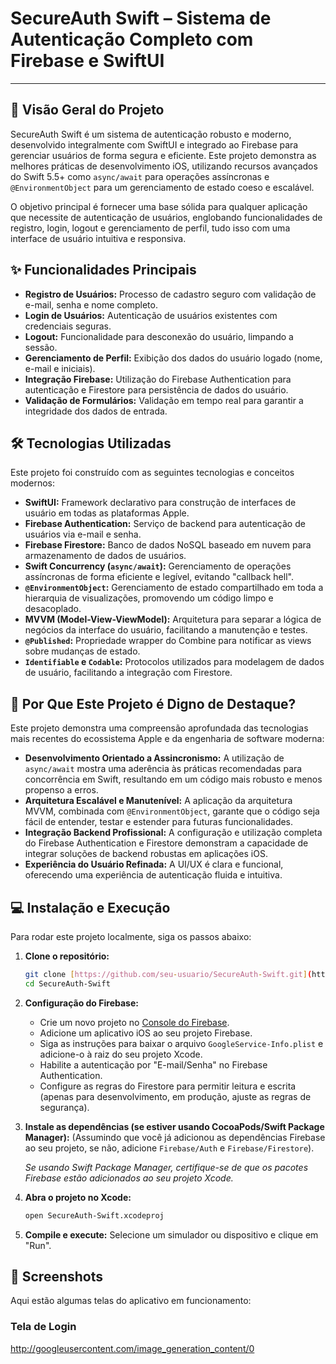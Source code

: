 # SecureAuth Swift – Sistema de Autenticação Completo com Firebase e SwiftUI

---

## 🚀 Visão Geral do Projeto

SecureAuth Swift é um sistema de autenticação robusto e moderno, desenvolvido integralmente com SwiftUI e integrado ao Firebase para gerenciar usuários de forma segura e eficiente. Este projeto demonstra as melhores práticas de desenvolvimento iOS, utilizando recursos avançados do Swift 5.5+ como `async/await` para operações assíncronas e `@EnvironmentObject` para um gerenciamento de estado coeso e escalável.

O objetivo principal é fornecer uma base sólida para qualquer aplicação que necessite de autenticação de usuários, englobando funcionalidades de registro, login, logout e gerenciamento de perfil, tudo isso com uma interface de usuário intuitiva e responsiva.

## ✨ Funcionalidades Principais

* **Registro de Usuários:** Processo de cadastro seguro com validação de e-mail, senha e nome completo.
* **Login de Usuários:** Autenticação de usuários existentes com credenciais seguras.
* **Logout:** Funcionalidade para desconexão do usuário, limpando a sessão.
* **Gerenciamento de Perfil:** Exibição dos dados do usuário logado (nome, e-mail e iniciais).
* **Integração Firebase:** Utilização do Firebase Authentication para autenticação e Firestore para persistência de dados do usuário.
* **Validação de Formulários:** Validação em tempo real para garantir a integridade dos dados de entrada.

## 🛠️ Tecnologias Utilizadas

Este projeto foi construído com as seguintes tecnologias e conceitos modernos:

* **SwiftUI:** Framework declarativo para construção de interfaces de usuário em todas as plataformas Apple.
* **Firebase Authentication:** Serviço de backend para autenticação de usuários via e-mail e senha.
* **Firebase Firestore:** Banco de dados NoSQL baseado em nuvem para armazenamento de dados de usuários.
* **Swift Concurrency (`async/await`):** Gerenciamento de operações assíncronas de forma eficiente e legível, evitando "callback hell".
* **`@EnvironmentObject`:** Gerenciamento de estado compartilhado em toda a hierarquia de visualizações, promovendo um código limpo e desacoplado.
* **MVVM (Model-View-ViewModel):** Arquitetura para separar a lógica de negócios da interface do usuário, facilitando a manutenção e testes.
* **`@Published`:** Propriedade wrapper do Combine para notificar as views sobre mudanças de estado.
* **`Identifiable` e `Codable`:** Protocolos utilizados para modelagem de dados de usuário, facilitando a integração com Firestore.

## 🎯 Por Que Este Projeto é Digno de Destaque?

Este projeto demonstra uma compreensão aprofundada das tecnologias mais recentes do ecossistema Apple e da engenharia de software moderna:

* **Desenvolvimento Orientado a Assincronismo:** A utilização de `async/await` mostra uma aderência às práticas recomendadas para concorrência em Swift, resultando em um código mais robusto e menos propenso a erros.
* **Arquitetura Escalável e Manutenível:** A aplicação da arquitetura MVVM, combinada com `@EnvironmentObject`, garante que o código seja fácil de entender, testar e estender para futuras funcionalidades.
* **Integração Backend Profissional:** A configuração e utilização completa do Firebase Authentication e Firestore demonstram a capacidade de integrar soluções de backend robustas em aplicações iOS.
* **Experiência do Usuário Refinada:** A UI/UX é clara e funcional, oferecendo uma experiência de autenticação fluida e intuitiva.

## 💻 Instalação e Execução

Para rodar este projeto localmente, siga os passos abaixo:

1.  **Clone o repositório:**
    ```bash
    git clone [https://github.com/seu-usuario/SecureAuth-Swift.git](https://github.com/seu-usuario/SecureAuth-Swift.git)
    cd SecureAuth-Swift
    ```
2.  **Configuração do Firebase:**
    * Crie um novo projeto no [Console do Firebase](https://console.firebase.google.com/).
    * Adicione um aplicativo iOS ao seu projeto Firebase.
    * Siga as instruções para baixar o arquivo `GoogleService-Info.plist` e adicione-o à raiz do seu projeto Xcode.
    * Habilite a autenticação por "E-mail/Senha" no Firebase Authentication.
    * Configure as regras do Firestore para permitir leitura e escrita (apenas para desenvolvimento, em produção, ajuste as regras de segurança).
3.  **Instale as dependências (se estiver usando CocoaPods/Swift Package Manager):**
    (Assumindo que você já adicionou as dependências Firebase ao seu projeto, se não, adicione `Firebase/Auth` e `Firebase/Firestore`).
    
    *Se usando Swift Package Manager, certifique-se de que os pacotes Firebase estão adicionados ao seu projeto Xcode.*
4.  **Abra o projeto no Xcode:**
    ```bash
    open SecureAuth-Swift.xcodeproj
    ```
5.  **Compile e execute:**
    Selecione um simulador ou dispositivo e clique em "Run".

## 📸 Screenshots

Aqui estão algumas telas do aplicativo em funcionamento:

### Tela de Login
http://googleusercontent.com/image_generation_content/0
